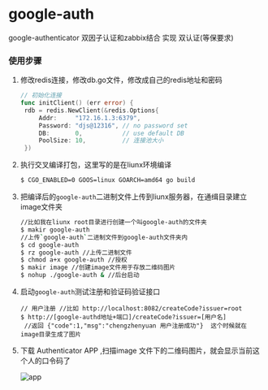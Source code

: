 # google-auth
google-authenticator 双因子认证和zabbix结合 实现 双认证(等保要求)



### 使用步骤

1. 修改redis连接，修改db.go文件，修改成自己的redis地址和密码

   ```go
   // 初始化连接
   func initClient() (err error) {
   	rdb = redis.NewClient(&redis.Options{
   		Addr:     "172.16.1.3:6379",      
   		Password: "djs@12316", // no password set
   		DB:       0,           // use default DB
   		PoolSize: 10,          // 连接池大小
   	})
   
   ```

2. 执行交叉编译打包，这里写的是在liunx环境编译

   ```sh
   $ CGO_ENABLED=0 GOOS=linux GOARCH=amd64 go build
   ```

3. 把编译后的`google-auth`二进制文件上传到liunx服务器，在通缉目录建立image文件夹

   ```sh
   //比如我在liunx root目录进行创建一个叫google-auth的文件夹
   $ makir google-auth  
   //上传`google-auth`二进制文件到google-auth文件夹内
   $ cd google-auth
   $ rz google-auth //上传二进制文件
   $ chmod a+x google-auth //授权
   $ makir image //创建image文件用于存放二维码图片
   $ nohup ./google-auth & //后台启动
   ```

4. 启动`google-auth`测试注册和验证码验证接口

   ```
   // 用户注册 //比如 http://localhost:8082/createCode?issuer=root
   $ http://[google-authd地址+端口]/createCode?issuer=[用户名]
    //返回 {"code":1,"msg":"chengzhenyuan 用户注册成功"}  这个时候就在image目录生成了图片
   ```

5. 下载 Authenticator APP ,扫描image 文件下的二维码图片，就会显示当前这个人的口令码了

   ![app](https://gitee.com/zhangchengji/pic/raw/master/uPic/app.png)

 
